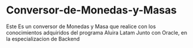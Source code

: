 # Conversor-de-Monedas-y-Masas
Este Es un conversor de Monedas y Masa que realice con los conocimientos adquiridos del programa Aluira Latam Junto con Oracle, en la especializacion de Backend
